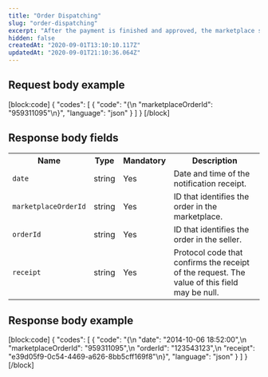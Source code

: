 ```yaml
---
title: "Order Dispatching"
slug: "order-dispatching"
excerpt: "After the payment is finished and approved, the marketplace sends a request to the seller to notify it that the fulfillment process can be started. This is done through a request to the Order Dispatching endpoint, which needs to be implemented by the seller.\n\nThe body of the request received by the seller contains only one information: the `marketplaceOrderId`, which identifies the order in the marketplace. The seller should use this ID to trigger the fulfillment process of the corresponding order.\n\nThe seller should then respond with the same `marketplaceOrderId` and also with the `orderId`, which identifies the order in the seller, the date and time of the notification receipt, and a protocol code that confirms the receipt of the request (which may have the value `null`)."
hidden: false
createdAt: "2020-09-01T13:10:10.117Z"
updatedAt: "2020-09-01T21:10:36.064Z"
---
```

## Request body example
[block:code]
{
  "codes": [
    {
      "code": "{\n   \"marketplaceOrderId\": \"959311095\"\n}",
      "language": "json"
    }
  ]
}
[/block]

## Response body fields

<table>
    <tr>
        <th>Name</th>
        <th>Type</th>
        <th>Mandatory</th>
        <th>Description</th>
    </tr>
    <tr>
        <td><code>date</code></td>
        <td>string</td>
        <td>Yes</td>
        <td>Date and time of the notification receipt.</td>
    </tr>
    <tr>
        <td><code>marketplaceOrderId</code></td>
        <td>string</td>
        <td>Yes</td>
        <td>ID that identifies the order in the marketplace.</td>
    </tr>
    <tr>
        <td><code>orderId</code></td>
        <td>string</td>
        <td>Yes</td>
        <td>ID that identifies the order in the seller.</td>
    </tr>
    <tr>
        <td><code>receipt</code></td>
        <td>string</td>
        <td>Yes</td>
        <td>Protocol code that confirms the receipt of the request. The value of this field may be null.</td>
    </tr>
</table>

## Response body example
[block:code]
{
  "codes": [
    {
      "code": "{\n   \"date\": \"2014-10-06 18:52:00\",\n   \"marketplaceOrderId\": \"959311095\",\n   \"orderId\": \"123543123\",\n   \"receipt\": \"e39d05f9-0c54-4469-a626-8bb5cff169f8\"\n}",
      "language": "json"
    }
  ]
}
[/block]